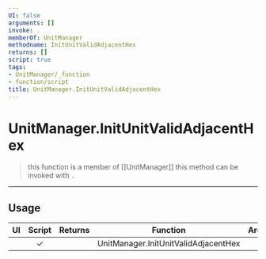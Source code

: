```yaml
---
UI: false
arguments: []
invoke: .
memberOf: UnitManager
methodname: InitUnitValidAdjacentHex
returns: []
script: true
tags:
- UnitManager/_function
- function/script
title: UnitManager.InitUnitValidAdjacentHex
---
```

# UnitManager.InitUnitValidAdjacentHex
> this function is a member of [[UnitManager]]
> this method can be invoked with `.`
-----
## Usage
|  UI | Script | Returns | Function | Arguments |
|:---:|:------:|-------:|:--------:|:---------|
| |✓||UnitManager.InitUnitValidAdjacentHex||
